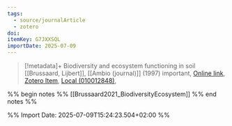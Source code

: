 ```yaml
---
tags:
  - source/journalArticle
  - zotero
doi: 
itemKey: G7JXXSQL
importDate: 2025-07-09
---
```

>[!metadata]+
> Biodiversity and ecosystem functioning in soil
> [[Brussaard, Lijbert]], 
> [[Ambio (journal)]] (1997)
> important, 
> [Online link](), [Zotero Item](zotero://select/library/items/G7JXXSQL), [Local (010012848)](file://C:/Users/aburg/Documents/references/zotero/storage/ZEEGXUPC/010012848.pdf), 

%% begin notes %%
[[Brussaard2021_BiodiversityEcosystem]]
%% end notes %%

%% Import Date: 2025-07-09T15:24:23.504+02:00 %%
